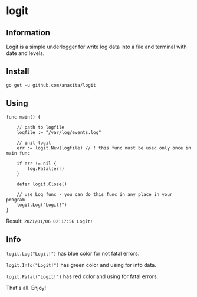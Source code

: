 # logit

## Information

Logit is a simple underlogger for write log data into a file and terminal with date and levels.

## Install
`go get -u github.com/anaxita/logit`

## Using
```
func main() {

	// path to logfile
	logfile := "/var/log/events.log"

	// init logit
	err := logit.New(logfile) // ! this func must be used only once in main func

	if err != nil {
		log.Fatal(err)
	}

	defer logit.Close()

	// use Log func - you can do this func in any place in your program
	logit.Log("Logit!")
}
```
Result: `2021/01/06 02:17:56 Logit!`
## Info

`logit.Log("Logit!")` has blue color for not fatal errors.

`logit.Info("Logit!")` has green color and using for info data.

`logit.Fatal("Logit!")` has red color and using for fatal errors.

That's all. Enjoy!
